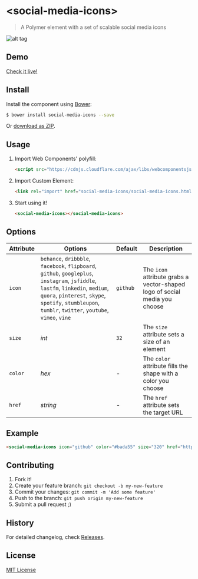 # &lt;social-media-icons&gt;

> A Polymer element with a set of scalable social media icons

![alt tag](http://hejty.github.io/demos/social-media-icons/preview.png)

## Demo

[Check it live!](http://hejty.github.io/hejty/social-media-icons/)

## Install

Install the component using [Bower](http://bower.io/):

```sh
$ bower install social-media-icons --save
```

Or [download as ZIP](https://github.com/hejty/social-media-icons/archive/master.zip).

## Usage

1. Import Web Components' polyfill:

    ```html
    <script src="https://cdnjs.cloudflare.com/ajax/libs/webcomponentsjs/0.5.2/webcomponents.min.js"></script>
    ```

2. Import Custom Element:

    ```html
    <link rel="import" href="social-media-icons/social-media-icons.html">
    ```

3. Start using it!

    ```html
    <social-media-icons></social-media-icons>
    ```

## Options

Attribute       | Options                                                   | Default                       | Description
---             | ---                                                       | ---                           | ---
`icon`         	| `behance`, `dribbble`, `facebook`, `flipboard`, `github`, `googleplus`, `instagram`, `jsfiddle`, `lastfm`, `linkedin`, `medium`, `quora`, `pinterest`, `skype`, `spotify`, `stumbleupon`, `tumblr`, `twitter`, `youtube`, `vimeo`, `vine`    | `github`                      | The `icon` attribute grabs a vector-shaped logo of social media you choose
`size`          | *int*                                                     | `32`                         	| The `size` attribute sets a size of an element
`color`         | *hex*                                                  	| -     						| The `color` attribute fills the shape with a color you choose
`href`          | *string*                                                  | -                             | The `href` attribute sets the target URL

## Example

```html
<social-media-icons icon="github" color="#bada55" size="320" href="https://github.com/hejty"></social-media-icons>
```

## Contributing

1. Fork it!
2. Create your feature branch: `git checkout -b my-new-feature`
3. Commit your changes: `git commit -m 'Add some feature'`
4. Push to the branch: `git push origin my-new-feature`
5. Submit a pull request ;)

## History

For detailed changelog, check [Releases](https://github.com/hejty/social-media-icons/releases).

## License

[MIT License](http://opensource.org/licenses/MIT)
